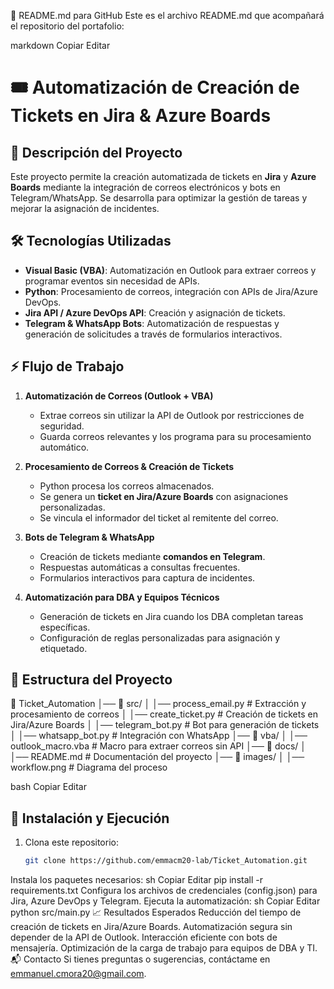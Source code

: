 
📘 README.md para GitHub
Este es el archivo README.md que acompañará el repositorio del portafolio:

markdown
Copiar
Editar
# 🎟 Automatización de Creación de Tickets en Jira & Azure Boards

## 📌 Descripción del Proyecto

Este proyecto permite la creación automatizada de tickets en **Jira** y **Azure Boards** mediante la integración de correos electrónicos y bots en Telegram/WhatsApp. Se desarrolla para optimizar la gestión de tareas y mejorar la asignación de incidentes.

## 🛠 Tecnologías Utilizadas
- **Visual Basic (VBA)**: Automatización en Outlook para extraer correos y programar eventos sin necesidad de APIs.
- **Python**: Procesamiento de correos, integración con APIs de Jira/Azure DevOps.
- **Jira API / Azure DevOps API**: Creación y asignación de tickets.
- **Telegram & WhatsApp Bots**: Automatización de respuestas y generación de solicitudes a través de formularios interactivos.

## ⚡ Flujo de Trabajo

1. **Automatización de Correos (Outlook + VBA)**
   - Extrae correos sin utilizar la API de Outlook por restricciones de seguridad.
   - Guarda correos relevantes y los programa para su procesamiento automático.

2. **Procesamiento de Correos & Creación de Tickets**
   - Python procesa los correos almacenados.
   - Se genera un **ticket en Jira/Azure Boards** con asignaciones personalizadas.
   - Se vincula el informador del ticket al remitente del correo.

3. **Bots de Telegram & WhatsApp**
   - Creación de tickets mediante **comandos en Telegram**.
   - Respuestas automáticas a consultas frecuentes.
   - Formularios interactivos para captura de incidentes.

4. **Automatización para DBA y Equipos Técnicos**
   - Generación de tickets en Jira cuando los DBA completan tareas específicas.
   - Configuración de reglas personalizadas para asignación y etiquetado.

## 📂 Estructura del Proyecto
📁 Ticket_Automation 
│── 📂 src/ 
│ │── process_email.py # Extracción y procesamiento de correos 
│ │── create_ticket.py # Creación de tickets en Jira/Azure Boards 
│ │── telegram_bot.py # Bot para generación de tickets 
│ │── whatsapp_bot.py # Integración con WhatsApp 
│── 📂 vba/ │ │── outlook_macro.vba # Macro para extraer correos sin API 
│── 📂 docs/ │ 
│── README.md # Documentación del proyecto 
│── 📂 images/ │ │── workflow.png # Diagrama del proceso

bash
Copiar
Editar

## 🚀 Instalación y Ejecución

1. Clona este repositorio:
   ```sh
   git clone https://github.com/emmacm20-lab/Ticket_Automation.git
Instala los paquetes necesarios:
sh
Copiar
Editar
pip install -r requirements.txt
Configura los archivos de credenciales (config.json) para Jira, Azure DevOps y Telegram.
Ejecuta la automatización:
sh
Copiar
Editar
python src/main.py
📈 Resultados Esperados
Reducción del tiempo de creación de tickets en Jira/Azure Boards.
Automatización segura sin depender de la API de Outlook.
Interacción eficiente con bots de mensajería.
Optimización de la carga de trabajo para equipos de DBA y TI.
📬 Contacto
Si tienes preguntas o sugerencias, contáctame en emmanuel.cmora20@gmail.com.